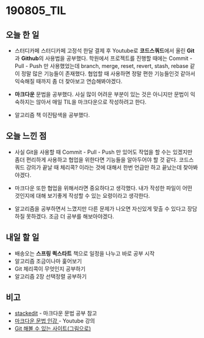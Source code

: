 # 190805_TIL

## 오늘 한 일
- 스터디카페 스터디카페 고정석 한달 결제 후 Youtube로 **코드스쿼드**에서 올린 **Git**과 **Github**의 사용법을 공부했다.  학원에서 프로젝트를 진행할 때에는 Commit - Pull - Push 만 사용했었는데 branch, merge, reset, revert, stash, rebase 같이 정말 많은 기능들이 존재했다. 협업할 때 사용하면 정말 편한 기능들인것 같아서 익숙해질 때까지 좀 더 찾아보고 연습해봐야겠다.

- **마크다운** 문법을 공부했다. 사실 많이 어려운 부분이 있는 것은 아니지만 문법이 익숙하지는 않아서 매일 TIL을 마크다운으로 작성하려고 한다.

- 알고리즘 책 이진탐색을 공부했다. 
##
## 오늘 느낀 점 
- 사실 Git을 사용할 때 Commit - Pull - Push 만 있어도 작업을 할 수는 있겠지만 좀더 편리하게 사용하고 협업을 위한다면 기능들을 알아두어야 할 것 같다.  코드스쿼드 강의가 끝날 때 체리콕? 이라는 것에 대해서 한번 언급만 하고 끝났는데 찾아봐야겠다.

- 마크다운 또한 협업을 위해서라면 중요하다고 생각했다. 내가 작성한 파일이 어떤 것인지에 대해 보기좋게 작성할 수 있는 요령이라고 생각한다. 

- 알고리즘을 공부하면서 느꼈지만 다른 문제가 나오면 자신있게 맞출 수 있다고 장담하질 못하겠다. 조금 더 공부를 해보아야겠다.
##
## 내일 할 일
- 배송오는 **스프링 퀵스타트** 책으로 일정을 나누고 바로 공부 시작
- 알고리즘 조금이나마 훑어보기
- Git 체리콕이 무엇인지 공부하기
- 알고리즘 2장 선택정렬 공부하기
## 
## 비고
- [stackedit](https://stackedit.io/app#)  - 마크다운 문법 공부 참고
- [마크다운 문법 인강 ](https://www.youtube.com/watch?v=eHUVvQ2AHh0) - Youtube   강의
- [Git 해볼 수 있는 사이트(그림으로)](https://learngitbranching.js.org/?locale=ko)
